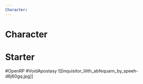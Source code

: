 ```yaml
---
Character: 
---
```

# Character


# Starter


  

#OpenRP #VoidApostasy 
![[inquisitor_lilith_abfequarn_by_speeh-d6j60gq.jpg]]